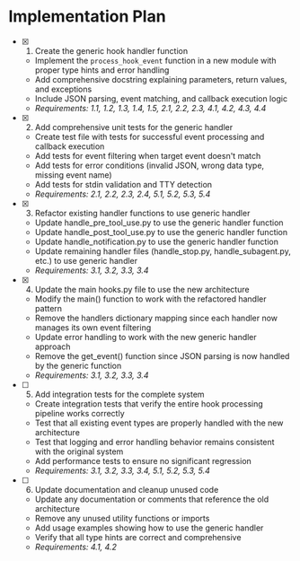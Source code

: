 # Implementation Plan

- [x] 1. Create the generic hook handler function
  - Implement the `process_hook_event` function in a new module with proper type hints and error handling
  - Add comprehensive docstring explaining parameters, return values, and exceptions
  - Include JSON parsing, event matching, and callback execution logic
  - _Requirements: 1.1, 1.2, 1.3, 1.4, 1.5, 2.1, 2.2, 2.3, 4.1, 4.2, 4.3, 4.4_

- [x] 2. Add comprehensive unit tests for the generic handler
  - Create test file with tests for successful event processing and callback execution
  - Add tests for event filtering when target event doesn't match
  - Add tests for error conditions (invalid JSON, wrong data type, missing event name)
  - Add tests for stdin validation and TTY detection
  - _Requirements: 2.1, 2.2, 2.3, 2.4, 5.1, 5.2, 5.3, 5.4_

- [x] 3. Refactor existing handler functions to use generic handler
  - Update handle_pre_tool_use.py to use the generic handler function
  - Update handle_post_tool_use.py to use the generic handler function  
  - Update handle_notification.py to use the generic handler function
  - Update remaining handler files (handle_stop.py, handle_subagent.py, etc.) to use generic handler
  - _Requirements: 3.1, 3.2, 3.3, 3.4_

- [x] 4. Update the main hooks.py file to use the new architecture
  - Modify the main() function to work with the refactored handler pattern
  - Remove the handlers dictionary mapping since each handler now manages its own event filtering
  - Update error handling to work with the new generic handler approach
  - Remove the get_event() function since JSON parsing is now handled by the generic function
  - _Requirements: 3.1, 3.2, 3.3, 3.4_

- [ ] 5. Add integration tests for the complete system
  - Create integration tests that verify the entire hook processing pipeline works correctly
  - Test that all existing event types are properly handled with the new architecture
  - Test that logging and error handling behavior remains consistent with the original system
  - Add performance tests to ensure no significant regression
  - _Requirements: 3.1, 3.2, 3.3, 3.4, 5.1, 5.2, 5.3, 5.4_

- [ ] 6. Update documentation and cleanup unused code
  - Update any documentation or comments that reference the old architecture
  - Remove any unused utility functions or imports
  - Add usage examples showing how to use the generic handler
  - Verify that all type hints are correct and comprehensive
  - _Requirements: 4.1, 4.2_